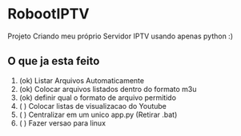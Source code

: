 # RobootIPTV
Projeto Criando meu próprio Servidor IPTV usando apenas python :) 

## O que ja esta feito

1. (ok) Listar Arquivos Automaticamente
1. (ok) Colocar arquivos listados dentro do formato m3u
1. (ok) definir qual o formato de arquivo permitido
1. (  ) Colocar listas de visualizacao do Youtube
1. (  ) Centralizar em um unico app.py (Retirar .bat)
1. (  ) Fazer versao para linux
